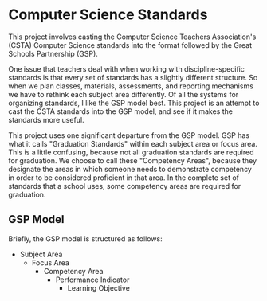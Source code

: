 Computer Science Standards
============

This project involves casting the Computer Science Teachers Association's (CSTA) Computer Science standards into the format followed by the Great Schools Partnership (GSP).

One issue that teachers deal with when working with discipline-specific standards is that every set of standards has a slightly different structure. So when we plan classes, materials, assessments, and reporting mechanisms we have to rethink each subject area differently. Of all the systems for organizing standards, I like the GSP model best. This project is an attempt to cast the CSTA standards into the GSP model, and see if it makes the standards more useful.

This project uses one significant departure from the GSP model. GSP has what it calls "Graduation Standards" within each subject area or focus area. This is a little confusing, because not all graduation standards are required for graduation. We choose to call these "Competency Areas", because they designate the areas in which someone needs to demonstrate competency in order to be considered proficient in that area. In the complete set of standards that a school uses, some competency areas are required for graduation.

GSP Model
---

Briefly, the GSP model is structured as follows:

- Subject Area
  - Focus Area
    - Competency Area
      - Performance Indicator
        - Learning Objective
